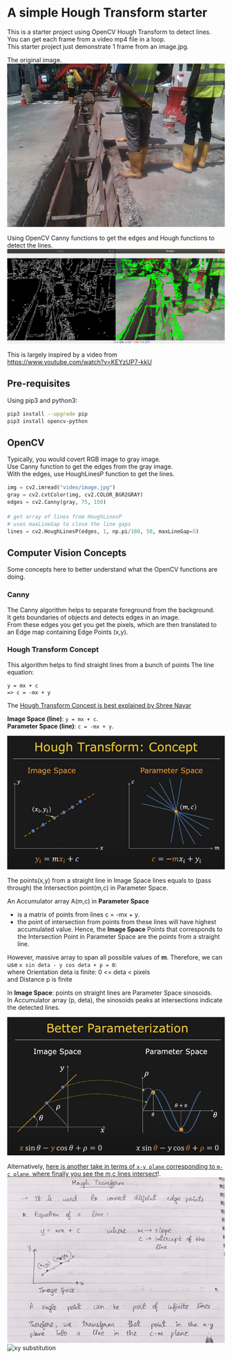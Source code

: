 # A simple Hough Transform starter

This is a starter project using OpenCV Hough Transform to detect lines.  
You can get each frame from a video mp4 file in a loop.  
This starter project just demonstrate 1 frame from an image.jpg.  

The original image.  
![original image](./doc/image.jpg) 

Using OpenCV Canny functions to get the edges and Hough functions to detect the lines.  
![canny to edges to hough to lines](./doc/edges_lines.png) 

This is largely inspired by a video from  
https://www.youtube.com/watch?v=KEYzUP7-kkU

## Pre-requisites

Using pip3 and python3:
```sh
pip3 install --upgrade pip
pip3 install opencv-python
```

## OpenCV

Typically, you would covert RGB image to gray image.  
Use Canny function to get the edges from the gray image.  
With the edges, use HoughLinesP function to get the lines.  
```python
img = cv2.imread("video/image.jpg")
gray = cv2.cvtColor(img, cv2.COLOR_BGR2GRAY)
edges = cv2.Canny(gray, 75, 150)

# get array of lines from HoughLinesP
# uses maxLineGap to close the line gaps
lines = cv2.HoughLinesP(edges, 1, np.pi/180, 50, maxLineGap=5)
```

## Computer Vision Concepts

Some concepts here to better understand what the OpenCV functions are doing.

### Canny
The Canny algorithm helps to separate foreground from the background.  
It gets boundaries of objects and detects edges in an image.  
From these edges you get you get the pixels, which are then translated to an Edge map containing Edge Points (x,y).  

### Hough Transform Concept
This algorithm helps to find straight lines from a bunch of points
The line equation:  
```
y = mx + c
=> c = -mx + y
```
The [Hough Transform Concept is best explained by Shree Nayar](https://www.youtube.com/watch?v=XRBc_xkZREg)

**Image Space (line)**: `y = mx + c`.  
**Parameter Space (line)**: `c = -mx + y`. 

![HoughConceptShreeNayar](./doc/HoughConceptShreeNayar.png)

The points(x,y) from a straight line in Image Space lines equals to (pass through) the Intersection point(m,c) in Parameter Space.  

An Accumulator array A(m,c) in **Parameter Space**
- is a matrix of points from lines c = -mx + y. 
- the point of intersection from points from these lines will have highest accumulated value. 
Hence, the **Image Space** Points that corresponds to the Intersection Point in Parameter Space are the points from a straight line.  

However, massive array to span all possible values of **m**.
Therefore, we can use `x sin deta - y cos deta + p = 0`:  
where Orientation deta is finite: 0 <= deta < pixels  
and Distance p is finite  

In **Image Space**: points on straight lines are Parameter Space sinosoids.  
In Accumulator array (p, deta), the sinosoids peaks at intersections indicate the detected lines.  

![HoughParameterizationShreeNayar](./doc/HoughParameterizationShreeNayar.png)

Alternatively, [here is another take in terms of `x-y plane` corresponding to `m-c plane`, where finally you see the m,c lines intersect](https://www.youtube.com/watch?v=t1GXMvK9m84)!.
![xy plane to mc plane](./doc/x-y-plane_to_m-c-plane.png)
![xy substitution](./doc/x-y_substitution_m-c.png)
